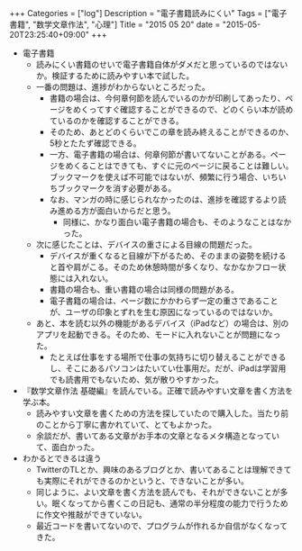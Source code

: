 +++
Categories = ["log"]
Description = "電子書籍読みにくい"
Tags = ["電子書籍", "数学文章作法", "心理"]
Title = "2015 05 20"
date = "2015-05-20T23:25:40+09:00"
+++

* 電子書籍
	* 読みにくい書籍のせいで電子書籍自体がダメだと思っているのではないか。検証するために読みやすい本で試した。
	* 一番の問題は、進捗がわからないところだった。
		* 書籍の場合は、今何章何節を読んでいるのかが印刷してあったり、ページをめくってすぐ確認することができるので、どのくらい本が読めているのかを確認することができる。
		* そのため、あとどのくらいでこの章を読み終えることができるのか、5秒とたたず確認できる。
		* 一方、電子書籍の場合は、何章何節が書いてないことがある。ページをめくることはできても、すぐに元のページに戻ることは難しい。ブックマークを使えば不可能ではないが、頻繁に行う場合、いちいちブックマークを消す必要がある。
		* なお、マンガの時に感じられなかったのは、進捗を確認するより読み進める方が面白いからだと思う。
			* 同様に、かなり面白い電子書籍の場合も、そのようなことはなかった。
	* 次に感じたことは、デバイスの重さによる目線の問題だった。
		* デバイスが重くなると目線が下がるため、そのままの姿勢を続けると首や肩がこる。そのため休憩時間が多くなり、なかなかフロー状態には入れない。
		* 書籍の場合も、重い書籍の場合は同様の問題がある。
		* 電子書籍の場合は、ページ数にかかわらず一定の重さであることが、ユーザの印象とずれを生む原因になっているのではないか。
	* あと、本を読む以外の機能があるデバイス（iPadなど）の場合は、別のアプリを起動できる。そのため、モードに入れないことが問題になった。
		* たとえば仕事をする場所で仕事の気持ちに切り替えることができるし、そこにあるパソコンはたいてい仕事用だ。だが、iPadは学習用でも読書用でもないため、気が散りやすかった。
* 『数学文章作法 基礎編』を読んでいる。正確で読みやすい文章を書く方法を学ぶ本。
	* 読みやすい文章を書くための方法を探していたので購入した。当たり前のことから丁寧に書かれていて、とてもよかった。
	* 余談だが、書いてある文章がお手本の文章となるメタ構造となっていて、面白かった。
* わかるとできるは違う
	* TwitterのTLとか、興味のあるブログとか、書いてあることは理解できても実際にそれができるのかというと、できないことが多い。
	* 同じように、よい文章を書く方法を読んでも、それができないことが多い。眠くなってから書くこの日記も、通常の半分程度の能力で行うために作文や推敲ができていない。
	* 最近コードを書いてないので、プログラムが作れるか自信がなくなってきた。